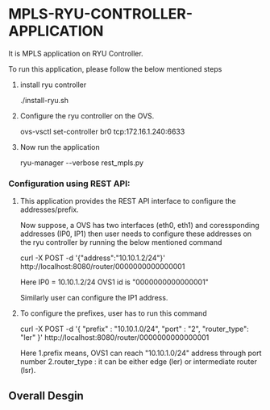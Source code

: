 # MPLS-RYU-CONTROLLER-APPLICATION

It is MPLS application on RYU Controller. 

To run this application, please follow the below mentioned steps 

1. install ryu controller

   ./install-ryu.sh
   
2. Configure the ryu controller on the OVS. 

   ovs-vsctl set-controller br0 tcp:172.16.1.240:6633
   
3. Now run the application 

   ryu-manager --verbose rest_mpls.py
   
   
### Configuration using REST API:

1. This application provides the REST API interface to configure the addresses/prefix. 

   Now suppose, a OVS has two interfaces (eth0, eth1) and coressponding addresses (IP0, IP1) then user needs to configure  these addresses on the ryu controller by running the below mentioned command 

   curl -X POST -d '{"address":"10.10.1.2/24"}' http://localhost:8080/router/0000000000000001

   Here IP0 = 10.10.1.2/24 
      OVS1 id is "0000000000000001"
     
   Similarly user can configure the IP1 address. 

2. To configure the prefixes, user has to run this command

   curl -X POST -d '{ "prefix" : "10.10.1.0/24", "port" : "2", "router_type": "ler" }'       http://localhost:8080/router/0000000000000001

   Here 
   1.prefix means, OVS1 can reach "10.10.1.0/24" address through port number 
   2.router_type : it can be either edge (ler) or intermediate router (lsr). 

## Overall Desgin

